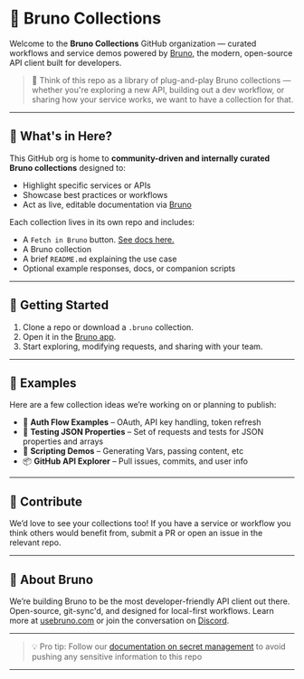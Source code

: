 # 🐾 Bruno Collections

Welcome to the **Bruno Collections** GitHub organization — curated workflows and service demos powered by [Bruno](https://www.usebruno.com), the modern, open-source API client built for developers.

> 🧠 Think of this repo as a library of plug-and-play Bruno collections — whether you're exploring a new API, building out a dev workflow, or sharing how your service works, we want to have a collection for that.

---

## 📁 What's in Here?

This GitHub org is home to **community-driven and internally curated Bruno collections** designed to:

- Highlight specific services or APIs 
- Showcase best practices or workflows
- Act as live, editable documentation via [Bruno](https://www.usebruno.com)

Each collection lives in its own repo and includes:

- A `Fetch in Bruno` button. [See docs here.](https://docs.usebruno.com/git-integration/embed-bruno-collection)
- A Bruno collection 
- A brief `README.md` explaining the use case
- Optional example responses, docs, or companion scripts

---

## 🚀 Getting Started

1. Clone a repo or download a `.bruno` collection.
2. Open it in the [Bruno app](https://www.usebruno.com).
3. Start exploring, modifying requests, and sharing with your team.

---

## 🧰 Examples

Here are a few collection ideas we’re working on or planning to publish:

- 🔐 **Auth Flow Examples** – OAuth, API key handling, token refresh
- 💬 **Testing JSON Properties** – Set of requests and tests for JSON properties and arrays
- 💸 **Scripting Demos** – Generating Vars, passing content, etc
- 📦 **GitHub API Explorer** – Pull issues, commits, and user info

---

## 🤝 Contribute

We’d love to see your collections too! If you have a service or workflow you think others would benefit from, submit a PR or open an issue in the relevant repo.

---

## 🐶 About Bruno

We’re building Bruno to be the most developer-friendly API client out there. Open-source, git-sync'd, and designed for local-first workflows. Learn more at [usebruno.com](https://www.usebruno.com) or join the conversation on [Discord](https://discord.gg/UdGzD3khSm).

---

> 💡 Pro tip: Follow our [documentation on secret management](https://docs.usebruno.com/secrets-management/overview) to avoid pushing any sensitive information to this repo 

---

